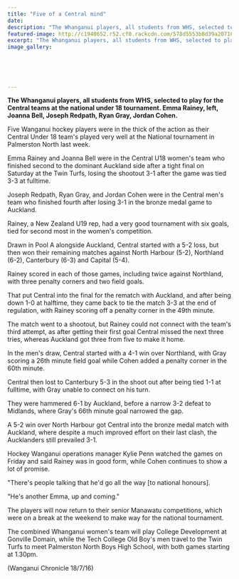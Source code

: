 ```yaml
---
title: "Five of a Central mind"
date: 
description: "The Whanganui players, all students from WHS, selected to play for the Central teams at the national under 18 tournament. Emma Rainey, left, Joanna Bell, Joseph Redpath, Ryan Gray, Jordan Cohen..."
featured-image: http://c1940652.r52.cf0.rackcdn.com/578d5553b8d39a20710008fd/5-WHS-students-selected-for-Central-U18-tourny-Chron-18-July.jpg
excerpt: "The Whanganui players, all students from WHS, selected to play for the Central teams at the national under 18 tournament. Emma Rainey, left, Joanna Bell, Joseph Redpath, Ryan Gray, Jordan Cohen..."
image_gallery:
    
    
    
    
    
---
```


<p><strong>The Whanganui players, all students from WHS, selected to play for the Central teams at the national under 18 tournament. Emma Rainey, left, Joanna Bell, Joseph Redpath, Ryan Gray, Jordan Cohen.</strong></p>
<p>Five Wanganui hockey players were in the thick of the action as their Central Under 18 team's played very well at the National tournament in Palmerston North last week.</p>
<p>Emma Rainey and Joanna Bell were in the Central U18 women's team who finished second to the dominant Auckland side after a tight final on Saturday at the Twin Turfs, losing the shootout 3-1 after the game was tied 3-3 at fulltime.</p>
<p>Joseph Redpath, Ryan Gray, and Jordan Cohen were in the Central men's team who finished fourth after losing 3-1 in the bronze medal game to Auckland.</p>
<p>Rainey, a New Zealand U19 rep, had a very good tournament with six goals, tied for second most in the women's competition.</p>
<p>Drawn in Pool A alongside Auckland, Central started with a 5-2 loss, but then won their remaining matches against North Harbour (5-2), Northland (6-2), Canterbury (6-3) and Capital (5-4).</p>
<p>Rainey scored in each of those games, including twice against Northland, with three penalty corners and two field goals.</p>
<p>That put Central into the final for the rematch with Auckland, and after being down 1-0 at halftime, they came back to tie the match 3-3 at the end of regulation, with Rainey scoring off a penalty corner in the 49th minute.</p>
<p>The match went to a shootout, but Rainey could not connect with the team's third attempt, as after getting their first goal Central missed the next three tries, whereas Auckland got three from five to make it home.</p>
<p>In the men's draw, Central started with a 4-1 win over Northland, with Gray scoring a 26th minute field goal while Cohen added a penalty corner in the 60th minute.</p>
<p>Central then lost to Canterbury 5-3 in the shoot out after being tied 1-1 at fulltime, with Gray unable to connect on his turn.</p>
<p>They were hammered 6-1 by Auckland, before a narrow 3-2 defeat to Midlands, where Gray's 66th minute goal narrowed the gap.</p>
<p>A 5-2 win over North Harbour got Central into the bronze medal match with Auckland, where despite a much improved effort on their last clash, the Aucklanders still prevailed 3-1.</p>
<p>Hockey Wanganui operations manager Kylie Penn watched the games on Friday and said Rainey was in good form, while Cohen continues to show a lot of promise.</p>
<p>"There's people talking that he'd go all the way [to national honours].</p>
<p>"He's another Emma, up and coming."</p>
<p>The players will now return to their senior Manawatu competitions, which were on a break at the weekend to make way for the national tournament.</p>
<p>The combined Whanganui women's team will play College Development at Gonville Domain, while the Tech College Old Boy's men travel to the Twin Turfs to meet Palmerston North Boys High School, with both games starting at 1.30pm.</p>
<p class="clear syndicator">(Wanganui Chronicle 18/7/16)</p>

